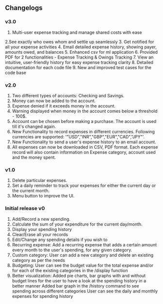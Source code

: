 ## Changelogs
### v3.0

 1. Multi-user expense tracking and manage shared costs with ease
 
 2.See exactly who owes whom and settle up seamlessly
 3. Get notified for all your expense activities
 4. Email detailed expense history, showing payer, amounts owed, and balances
 5. Enhanced csv for ml application
 6. Provided PDF for 2 functionalities - Expense Tracking & Owings Tracking 
 7. View an intuitive, user-friendly history for easy expense tracking clarity
 8. Detailed documentation for each code file
 9. New and improved test cases for the code base

### v2.0

  1.  Two different types of accounts: Checking and Savings.
  2.  Money can now be added to the account.
  3.  Expense denied if it exceeds money in the account.
  4.  Warning displayed when money in the account comes below a threshold - 100$.
  5.  Account can be chosen before making a purchase. The account is used till it's changed again.
  6.  New Functionality to record expenses in different currencies. Following currencies are supported: '"USD","INR","GBP","EUR","CAD","JPY"'.
  7.  New Functionality to send a user's expense history to an email account.
  8.  All expenses can now be downloaded in CSV, PDF format. Each expense record will also contain information on Expense category, account used and the money spent.

### v1.0

  1. Delete particular expenses.
  2. Set a daily reminder to track your expenses for either the current day or the current month.
  3. Menu button to improve the UI.

### Initial release v0

  1. Add/Record a new spending.
  2. Calculate the sum of your expenditure for the current day/month.
  3. Display your spending history
  4. Clear/Erase all your records
  5. Edit/Change any spending details if you wish to
  6. Recurring expense:
     Add a recurring expense that adds a certain amount every month to the user's spending, for any given category.
  7. Custom category:
     User can add a new category and delete an existing category as per the needs
  8. Budgeting:
     User can see the budget value for the total expense and/or for each of the existing categories in the /display function
  9. Better visualization:
     Added pie charts, bar graphs with and without budget lines for the user to have a look at the spending history in a better manner
     Added bar graph in the /history command to see spending across different categories
     User can see the daily and monthly expenses for spending history
